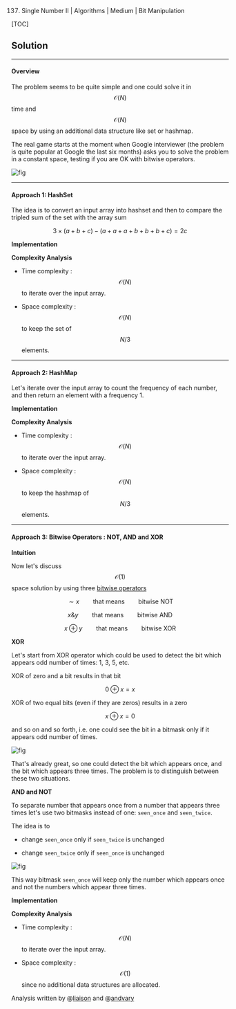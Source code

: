 137. Single Number II | Algorithms | Medium | Bit Manipulation

[TOC]

## Solution

--- 

#### Overview

The problem seems to be quite simple and one could solve it
in $$\mathcal{O}(N)$$ time and $$\mathcal{O}(N)$$ space by using
an additional data structure like set or hashmap. 

The real game starts at the moment when Google interviewer 
(the problem is quite popular at Google the last six months)
asks you to solve the problem in a constant space, 
testing if you are OK with bitwise operators. 

![fig](../Figures/137/methods.png)

 



---
#### Approach 1: HashSet

The idea is to convert an input array into hashset and then 
to compare the tripled sum of the set with the array sum 

$$
3 \times (a + b + c) - (a + a + a + b + b + b + c) = 2 c
$$

**Implementation**



**Complexity Analysis**

* Time complexity : $$\mathcal{O}(N)$$ to iterate over the input array. 

* Space complexity : $$\mathcal{O}(N)$$ to keep the set of $$N/3$$ elements.
 



---
#### Approach 2: HashMap

Let's iterate over the input array 
to count the frequency of each number, and then return an
element with a frequency 1.

**Implementation**



**Complexity Analysis**

* Time complexity : $$\mathcal{O}(N)$$ to iterate over the input array. 

* Space complexity : $$\mathcal{O}(N)$$ to keep the hashmap of $$N/3$$ elements.
 



---
#### Approach 3: Bitwise Operators : NOT, AND and XOR

**Intuition**

Now let's discuss $$\mathcal{O}(1)$$ space solution by using
three [bitwise operators](https://wiki.python.org/moin/BitwiseOperators)

$$
\sim x \qquad \textrm{that means} \qquad \textrm{bitwise NOT} 
$$

$$
x \& y \qquad \textrm{that means} \qquad \textrm{bitwise AND} 
$$

$$
x \oplus y \qquad \textrm{that means} \qquad \textrm{bitwise XOR}  
$$

**XOR**

Let's start from XOR operator which could be used to detect 
the bit which appears odd number of times: 1, 3, 5, etc.

XOR of zero and a bit results in that bit

$$
0 \oplus x = x  
$$

XOR of two equal bits (even if they are zeros) results in a zero

$$
x \oplus x = 0  
$$

and so on and so forth, i.e. one could see the bit in a bitmask 
only if it appears odd number of times.

![fig](../Figures/137/xor.png)

That's already great, so one could detect the bit which 
appears once, and the bit which appears three times. 
The problem is to distinguish between these two situations.

**AND and NOT**

To separate number that appears once from a number that appears 
three times let's use two bitmasks instead of one: `seen_once`
and `seen_twice`. 

The idea is to 

- change `seen_once` only if `seen_twice` is unchanged

- change `seen_twice` only if `seen_once` is unchanged

![fig](../Figures/137/three.png)

This way bitmask `seen_once` will keep only the number 
which appears once and not the numbers which appear three times. 

**Implementation**



**Complexity Analysis**

* Time complexity : $$\mathcal{O}(N)$$ to iterate over the input
array.

* Space complexity : $$\mathcal{O}(1)$$ since no additional data 
structures are allocated.


Analysis written by @[liaison](https://leetcode.com/liaison/)
and @[andvary](https://leetcode.com/andvary/)
